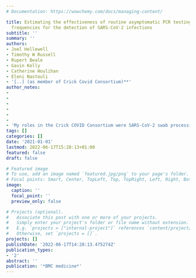 ```yaml
---
# Documentation: https://wowchemy.com/docs/managing-content/

title: Estimating the effectiveness of routine asymptomatic PCR testing at different
  frequencies for the detection of SARS-CoV-2 infections
subtitle: ''
summary: ''
authors:
- Joel Hellewell
- Timothy W Russell
- Rupert Beale
- Gavin Kelly
- Catherine Houlihan
- Eleni Nastouli
- '[..] (as member of Crick Covid Consortium)**'
author_notes:
-
-
-
-
-
-
- 'My roles in the Crick COVID Consortium were SARS-CoV-2 swab processing, and setting up automation for antibody assays.'
tags: []
categories: []
date: '2021-01-01'
lastmod: 2022-06-17T15:28:13+01:00
featured: false
draft: false

# Featured image
# To use, add an image named `featured.jpg/png` to your page's folder.
# Focal points: Smart, Center, TopLeft, Top, TopRight, Left, Right, BottomLeft, Bottom, BottomRight.
image:
  caption: ''
  focal_point: ''
  preview_only: false

# Projects (optional).
#   Associate this post with one or more of your projects.
#   Simply enter your project's folder or file name without extension.
#   E.g. `projects = ["internal-project"]` references `content/project/deep-learning/index.md`.
#   Otherwise, set `projects = []`.
projects: []
publishDate: '2022-06-17T14:28:13.475274Z'
publication_types:
- '2'
abstract: ''
publication: '*BMC medicine*'
---
```

